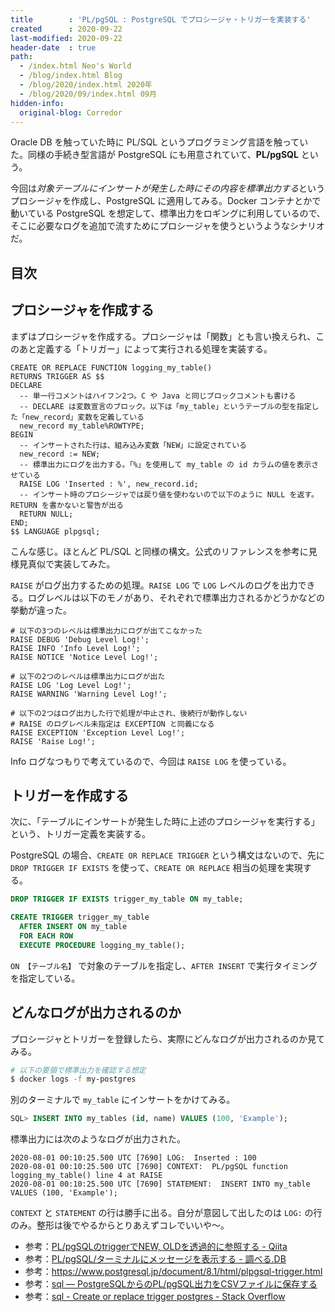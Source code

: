 ```yaml
---
title        : 'PL/pgSQL : PostgreSQL でプロシージャ・トリガーを実装する'
created      : 2020-09-22
last-modified: 2020-09-22
header-date  : true
path:
  - /index.html Neo's World
  - /blog/index.html Blog
  - /blog/2020/index.html 2020年
  - /blog/2020/09/index.html 09月
hidden-info:
  original-blog: Corredor
---
```


Oracle DB を触っていた時に PL/SQL というプログラミング言語を触っていた。同様の手続き型言語が PostgreSQL にも用意されていて、**PL/pgSQL** という。

今回は*対象テーブルにインサートが発生した時にその内容を標準出力する*というプロシージャを作成し、PostgreSQL に適用してみる。Docker コンテナとかで動いている PostgreSQL を想定して、標準出力をロギングに利用しているので、そこに必要なログを追加で流すためにプロシージャを使うというようなシナリオだ。

## 目次

## プロシージャを作成する

まずはプロシージャを作成する。プロシージャは「関数」とも言い換えられ、このあと定義する「トリガー」によって実行される処理を実装する。

```plsql
CREATE OR REPLACE FUNCTION logging_my_table()
RETURNS TRIGGER AS $$
DECLARE
  -- 単一行コメントはハイフン2つ。C や Java と同じブロックコメントも書ける
  -- DECLARE は変数宣言のブロック。以下は「my_table」というテーブルの型を指定した「new_record」変数を定義している
  new_record my_table%ROWTYPE;
BEGIN
  -- インサートされた行は、組み込み変数「NEW」に設定されている
  new_record := NEW;
  -- 標準出力にログを出力する。「%」を使用して my_table の id カラムの値を表示させている
  RAISE LOG 'Inserted : %', new_record.id;
  -- インサート時のプロシージャでは戻り値を使わないので以下のように NULL を返す。RETURN を書かないと警告が出る
  RETURN NULL;
END;
$$ LANGUAGE plpgsql;
```

こんな感じ。ほとんど PL/SQL と同様の構文。公式のリファレンスを参考に見様見真似で実装してみた。

`RAISE` がログ出力するための処理。`RAISE LOG` で `LOG` レベルのログを出力できる。ログレベルは以下のモノがあり、それぞれで標準出力されるかどうかなどの挙動が違った。

```plsql
# 以下の3つのレベルは標準出力にログが出てこなかった
RAISE DEBUG 'Debug Level Log!';
RAISE INFO 'Info Level Log!';
RAISE NOTICE 'Notice Level Log!';

# 以下の2つのレベルは標準出力にログが出た
RAISE LOG 'Log Level Log!';
RAISE WARNING 'Warning Level Log!';

# 以下の2つはログ出力した行で処理が中止され、後続行が動作しない
# RAISE のログレベル未指定は EXCEPTION と同義になる
RAISE EXCEPTION 'Exception Level Log!';
RAISE 'Raise Log!';
```

Info ログなつもりで考えているので、今回は `RAISE LOG` を使っている。

## トリガーを作成する

次に、「テーブルにインサートが発生した時に上述のプロシージャを実行する」という、トリガー定義を実装する。

PostgreSQL の場合、`CREATE OR REPLACE TRIGGER` という構文はないので、先に `DROP TRIGGER IF EXISTS` を使って、`CREATE OR REPLACE` 相当の処理を実現する。

```sql
DROP TRIGGER IF EXISTS trigger_my_table ON my_table;

CREATE TRIGGER trigger_my_table
  AFTER INSERT ON my_table
  FOR EACH ROW
  EXECUTE PROCEDURE logging_my_table();
```

`ON 【テーブル名】` で対象のテーブルを指定し、`AFTER INSERT` で実行タイミングを指定している。

## どんなログが出力されるのか

プロシージャとトリガーを登録したら、実際にどんなログが出力されるのか見てみる。

```bash
# 以下の要領で標準出力を確認する想定
$ docker logs -f my-postgres
```

別のターミナルで `my_table` にインサートをかけてみる。

```sql
SQL> INSERT INTO my_tables (id, name) VALUES (100, 'Example');
```

標準出力には次のようなログが出力された。

```
2020-08-01 00:10:25.500 UTC [7690] LOG:  Inserted : 100
2020-08-01 00:10:25.500 UTC [7690] CONTEXT:  PL/pgSQL function logging_my_table() line 4 at RAISE
2020-08-01 00:10:25.500 UTC [7690] STATEMENT:  INSERT INTO my_table VALUES (100, 'Example');
```

`CONTEXT` と `STATEMENT` の行は勝手に出る。自分が意図して出したのは `LOG:` の行のみ。整形は後でやるからとりあえずコレでいいや〜。

- 参考：[PL/pgSQLのtriggerでNEW, OLDを透過的に参照する - Qiita](https://qiita.com/error_401/items/47f1920270ffbd35c840)
- 参考：[PL/pgSQL/ターミナルにメッセージを表示する - 調べる.DB](https://db.just4fun.biz/?PL/pgSQL/%E3%82%BF%E3%83%BC%E3%83%9F%E3%83%8A%E3%83%AB%E3%81%AB%E3%83%A1%E3%83%83%E3%82%BB%E3%83%BC%E3%82%B8%E3%82%92%E8%A1%A8%E7%A4%BA%E3%81%99%E3%82%8B)
- 参考：<https://www.postgresql.jp/document/8.1/html/plpgsql-trigger.html>
- 参考：[sql — PostgreSQLからのPL/pgSQL出力をCSVファイルに保存する](https://www.it-swarm.dev/ja/sql/postgresql%E3%81%8B%E3%82%89%E3%81%AEplpgsql%E5%87%BA%E5%8A%9B%E3%82%92csv%E3%83%95%E3%82%A1%E3%82%A4%E3%83%AB%E3%81%AB%E4%BF%9D%E5%AD%98%E3%81%99%E3%82%8B/967150827/)
- 参考：[sql - Create or replace trigger postgres - Stack Overflow](https://stackoverflow.com/questions/35927365/create-or-replace-trigger-postgres)
